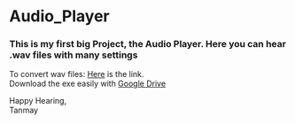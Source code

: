 # Audio_Player

### This is my first big Project, the Audio Player. Here you can hear .wav files with many settings

To convert wav files: [Here](https://audio.online-convert.com/convert-to-wav) is the link.<br>
Download the exe easily with [Google Drive](https://drive.google.com/file/d/1RefoHiS5quSudyIYyduFRoyScvkE1_Sk/view?usp=sharing)

Happy Hearing,<br>
Tanmay

